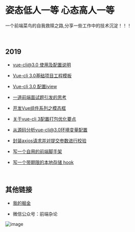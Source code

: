 # 姿态低人一等    心态高人一等

一个前端菜鸟的自我救赎之路,分享一些工作中的技术沉淀！！！

<br/>

## 2019

* [vue-cli@3.0 使用及配置说明](https://github.com/luchx/ECHI_BLOG/issues/1)

* [Vue-cli 3.0基础项目工程模板](https://github.com/luchx/ECHI_BLOG/issues/2)

* [Vue-cli 3.0 配置iview](https://github.com/luchx/ECHI_BLOG/issues/3)

* [一道前端面试题引发的思考](https://github.com/luchx/ECHI_BLOG/issues/4)

* [开发Vue组件系列之模态框](https://github.com/luchx/ECHI_BLOG/issues/5)

* [关于vue-cli 3配置打包优化要点](https://github.com/luchx/ECHI_BLOG/issues/6)

* [从源码分析vue-cli@3.0环境变量配置](https://github.com/luchx/ECHI_BLOG/issues/7)

* [封装axios请求并对提交参数进行校验](https://github.com/luchx/ECHI_BLOG/issues/8)

* [写一个自用的前端脚手架](https://github.com/luchx/ECHI_BLOG/issues/9)

* [写一个带期限的本地存储 hook](https://github.com/luchx/ECHI_BLOG/issues/10)

<br/>

## 其他链接

* [我的掘金](https://juejin.im/user/585e36d561ff4b0058144d99/posts)

* 微信公众号：前端杂论

![image](https://github.com/luchx/ECHI_BLOG/blob/master/images/echi_qrcode.jpg?raw=true)
